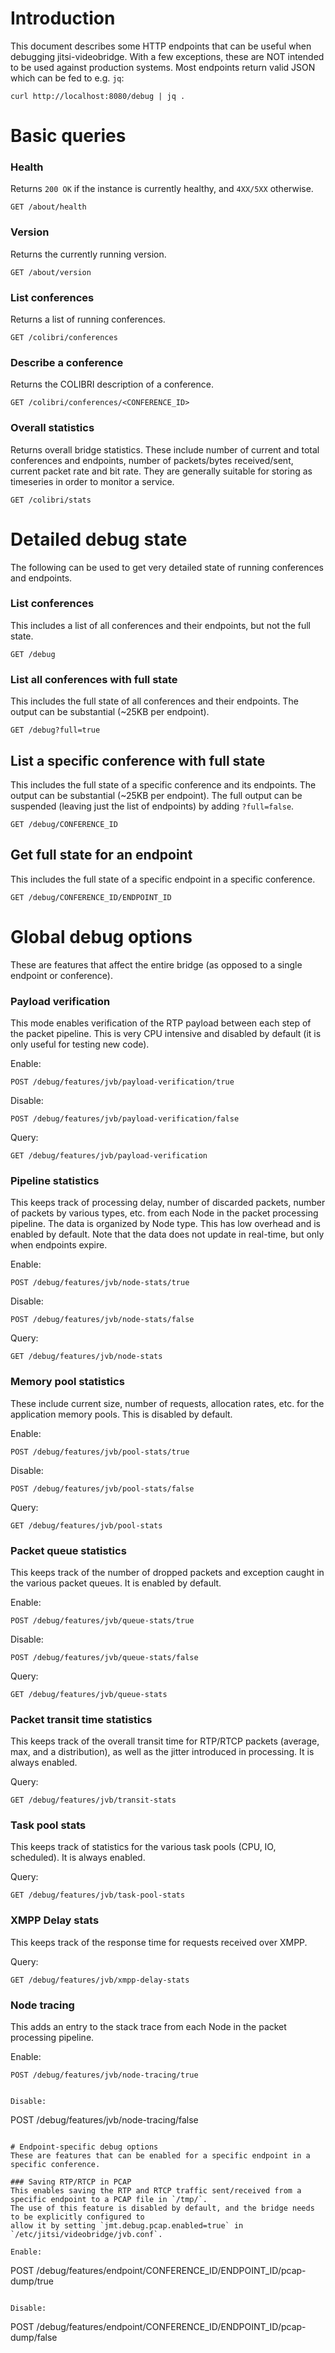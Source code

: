 # Introduction

This document describes some HTTP endpoints that can be useful when debugging jitsi-videobridge. With a few exceptions,
these are NOT intended to be used against production systems. Most endpoints return valid JSON which can be fed to e.g. `jq`:
```
curl http://localhost:8080/debug | jq .
```

# Basic queries

### Health
Returns `200 OK` if the instance is currently healthy, and `4XX/5XX` otherwise.
```
GET /about/health
```

### Version
Returns the currently running version.
```
GET /about/version
```

### List conferences
Returns a list of running conferences.
```
GET /colibri/conferences
```

### Describe a conference
Returns the COLIBRI description of a conference.
```
GET /colibri/conferences/<CONFERENCE_ID>
```

### Overall statistics
Returns overall bridge statistics. These include number of current and total conferences and endpoints, number of packets/bytes received/sent, current packet rate and bit rate. They are generally suitable for storing as timeseries in order to monitor a service.
```
GET /colibri/stats
```


# Detailed debug state
The following can be used to get very detailed state of running conferences and endpoints.

### List conferences
This includes a list of all conferences and their endpoints, but not the full state.
```
GET /debug
```

### List all conferences with full state
This includes the full state of all conferences and their endpoints. The output can be substantial (~25KB per endpoint).
```
GET /debug?full=true
```

## List a specific conference with full state
This includes the full state of a specific conference and its endpoints. The output can be substantial (~25KB per endpoint).
The full output can be suspended (leaving just the list of endpoints) by adding `?full=false`.
```
GET /debug/CONFERENCE_ID
```

## Get full state for an endpoint
This includes the full state of a specific endpoint in a specific conference.
```
GET /debug/CONFERENCE_ID/ENDPOINT_ID
```


# Global debug options
These are features that affect the entire bridge (as opposed to a single endpoint or conference).

### Payload verification
This mode enables verification of the RTP payload between each step of the packet pipeline.
This is very CPU intensive and disabled by default (it is only useful for testing new code).

Enable:
```
POST /debug/features/jvb/payload-verification/true
```

Disable:
```
POST /debug/features/jvb/payload-verification/false
```

Query:
```
GET /debug/features/jvb/payload-verification
```

### Pipeline statistics
This keeps track of processing delay, number of discarded packets,
number of packets by various types, etc. from each Node in the packet
processing pipeline. The data is organized by Node type. This has low overhead
and is enabled by default. Note that the data does not update in real-time, but
only when endpoints expire.

Enable:
```
POST /debug/features/jvb/node-stats/true
```

Disable:
```
POST /debug/features/jvb/node-stats/false
```
Query:
```
GET /debug/features/jvb/node-stats
```

### Memory pool statistics
These include current size, number of requests, allocation rates, etc. for the application memory pools. This is disabled by default.

Enable:
```
POST /debug/features/jvb/pool-stats/true
```

Disable:
```
POST /debug/features/jvb/pool-stats/false
```
Query:
```
GET /debug/features/jvb/pool-stats
```

### Packet queue statistics
This keeps track of the number of dropped packets and exception caught in the
various packet queues. It is enabled by default.

Enable:
```
POST /debug/features/jvb/queue-stats/true
```

Disable:
```
POST /debug/features/jvb/queue-stats/false
```

Query:
```
GET /debug/features/jvb/queue-stats
```

### Packet transit time statistics
This keeps track of the overall transit time for RTP/RTCP packets (average,
max, and a distribution), as well as the jitter introduced in processing. It
is always enabled.

Query:
```
GET /debug/features/jvb/transit-stats
```

### Task pool stats
This keeps track of statistics for the various task pools (CPU, IO, scheduled).
It is always enabled.

Query:
```
GET /debug/features/jvb/task-pool-stats
```

### XMPP Delay stats
This keeps track of the response time for requests received over XMPP.

Query:
```
GET /debug/features/jvb/xmpp-delay-stats
```

### Node tracing
This adds an entry to the stack trace from each Node in the packet processing pipeline.

Enable:
```
POST /debug/features/jvb/node-tracing/true
```
```

Disable:
```
POST /debug/features/jvb/node-tracing/false
```

# Endpoint-specific debug options
These are features that can be enabled for a specific endpoint in a specific conference.

### Saving RTP/RTCP in PCAP
This enables saving the RTP and RTCP traffic sent/received from a specific endpoint to a PCAP file in `/tmp/`.
The use of this feature is disabled by default, and the bridge needs to be explicitly configured to
allow it by setting `jmt.debug.pcap.enabled=true` in `/etc/jitsi/videobridge/jvb.conf`.

Enable:
```
POST /debug/features/endpoint/CONFERENCE_ID/ENDPOINT_ID/pcap-dump/true
```

Disable:
```
POST /debug/features/endpoint/CONFERENCE_ID/ENDPOINT_ID/pcap-dump/false
```

